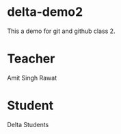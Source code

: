# delta-demo2
This a demo for git and github class 2.

# Teacher
Amit Singh Rawat

# Student
Delta Students
